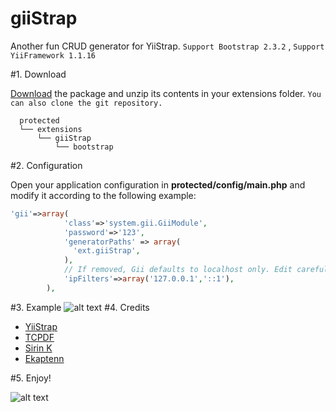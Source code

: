 # giiStrap
Another fun CRUD generator for YiiStrap.
`Support Bootstrap 2.3.2` ,
`Support YiiFramework 1.1.16`

#1. Download

[Download](https://github.com/Ekaptenn/giistrap/archive/master.zip) the package and unzip its contents in your extensions folder. 
`You can also clone the git repository.`

```
  protected
  └── extensions
      └── giiStrap
          └── bootstrap
```
#2. Configuration

Open your application configuration in **protected/config/main.php** and modify it according to the following example:

```php
'gii'=>array(
            'class'=>'system.gii.GiiModule',
            'password'=>'123',
            'generatorPaths' => array(
              'ext.giiStrap', 
            ),
            // If removed, Gii defaults to localhost only. Edit carefully to taste.
            'ipFilters'=>array('127.0.0.1','::1'),
        ),
```

#3. Example
![alt text](http://i.imgur.com/NZWjeNf.png "GiiStrap Generator!")
#4. Credits

* [YiiStrap](http://www.getyiistrap.com/)
* [TCPDF](http://www.tcpdf.org/)
* [Sirin K](https://twitter.com/sirin_ibin)
* [Ekaptenn](https://github.com/Ekaptenn/)

#5. Enjoy!

![alt text](http://i.imgur.com/4yfFvbE.jpg "If u like?, FAV Please!")

